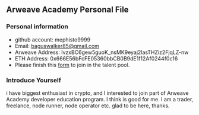 ## Arweave Academy Personal File

### Personal information

- github account: mephisto9999 
- Email: baguswalker85@gmail.com
- Arweave Address: lvzxBC6gew5guoK_nsMK9eyaj2lasTHZiz2FjqLZ-nw
- ETH Address: 0x666E56bFcFE05360bbCB0B9dE1f12Af0244f0c16
- Please finish this [form](https://docs.google.com/forms/d/e/1FAIpQLSfWA5fIIcBgmRppm3jNz5vmf9Mai_QMVil-2pO4r7YKn_Zhtw/viewform?usp=sf_link) to join in the talent pool.

### Introduce Yourself
 i have biggest enthusiast in crypto, and I interested to join part of Arweave Academy developer education program. I think is good for me. I am a trader, freelance, node runner, node operator etc. glad to be here, thanks.
